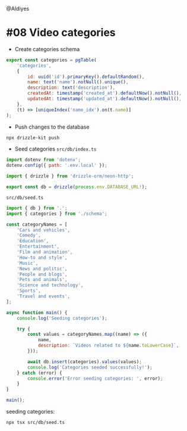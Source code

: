 @Aldiyes

# #08 Video categories

- Create categories schema

```js
export const categories = pgTable(
	'categories',
	{
		id: uuid('id').primaryKey().defaultRandom(),
		name: text('name').notNull().unique(),
		description: text('description'),
		createdAt: timestamp('created_at').defaultNow().notNull(),
		updatedAt: timestamp('updated_at').defaultNow().notNull(),
	},
	(t) => [uniqueIndex('name_idx').on(t.name)]
);
```

- Push changes to the database

```bash
npx drizzle-kit push
```

- Seed categories
  `src/db/index.ts`

```js
import dotenv from 'dotenv';
dotenv.config({ path: '.env.local' });

import { drizzle } from 'drizzle-orm/neon-http';

export const db = drizzle(process.env.DATABASE_URL!);
```

`src/db/seed.ts`

```js
import { db } from '.';
import { categories } from './schema';

const categoryNames = [
	'Cars and vehicles',
	'Comedy',
	'Education',
	'Entertainment',
	'Film and animation',
	'How-to and style',
	'Music',
	'News and politic',
	'People and blogs',
	'Pets and animals',
	'Science and technology',
	'Sports',
	'Travel and events',
];

async function main() {
	console.log('Seeding categories');

	try {
		const values = categoryNames.map((name) => ({
			name,
			description: `Videos related to ${name.toLowerCase}`,
		}));

		await db.insert(categories).values(values);
		console.log('Categories seeded successfully!');
	} catch (error) {
		console.error('Error seeding categories: ', error);
	}
}

main();
```

seeding categories:

```bash
npx tsx src/db/seed.ts
```
